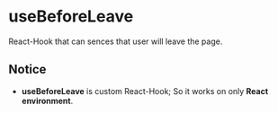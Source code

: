 # useBeforeLeave
React-Hook that can sences that user will leave the page.

## Notice
- **useBeforeLeave** is custom React-Hook; So it works on only **React environment**.